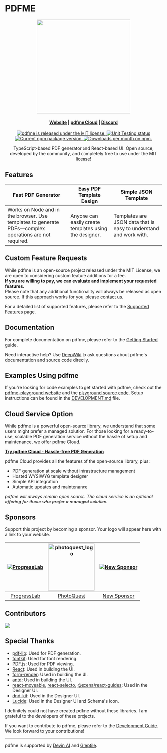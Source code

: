 # PDFME

<p align="center">
  <img src="https://raw.githubusercontent.com/pdfme/pdfme/main/website/static/img/logo.svg" width="300"/>
</p>

<h4 align="center">
  <a href="https://pdfme.com/">Website</a> |
  <a href="https://app.pdfme.com?utm_source=github&utm_content=readme-top">pdfme Cloud</a> |
  <a href="https://discord.gg/xWPTJbmgNV">Discord</a>
</h4>

<p align="center">
  <a href="https://github.com/pdfme/pdfme/blob/master/LICENSE.md">
    <img src="https://img.shields.io/badge/license-MIT-blue.svg" alt="pdfme is released under the MIT license." />
  </a>
  <a href="https://github.com/pdfme/pdfme/actions/workflows/publish-commit.yml">
    <img src="https://github.com/pdfme/pdfme/workflows/Unit%20Testing/badge.svg" alt="Unit Testing status" />
  </a>
  <a href="https://www.npmjs.com/package/@pdfme/generator">
    <img src="https://img.shields.io/npm/v/@pdfme/generator.svg" alt="Current npm package version." />
  </a>
  <a href="https://npmcharts.com/compare/@pdfme/common?minimal=true">
    <img src="https://img.shields.io/npm/dm/@pdfme/common.svg" alt="Downloads per month on npm." />
  </a>
</p>

<p align="center">
  TypeScript-based PDF generator and React-based UI. Open source, developed by the community, and completely free to use under the MIT license!
</p>

## Features

| Fast PDF Generator | Easy PDF Template Design | Simple JSON Template |
| --- | --- | --- |
| Works on Node and in the browser. Use templates to generate PDFs—complex operations are not required. | Anyone can easily create templates using the designer. | Templates are JSON data that is easy to understand and work with. |

## Custom Feature Requests

While pdfme is an open-source project released under the MIT License, we are open to considering custom feature additions for a fee.  
**If you are willing to pay, we can evaluate and implement your requested features.**  
Please note that any additional functionality will always be released as open source. If this approach works for you, please [contact us](https://app.pdfme.com/contact).

For a detailed list of supported features, please refer to the [Supported Features](https://pdfme.com/docs/supported-features) page.


## Documentation

For complete documentation on pdfme, please refer to the [Getting Started](https://pdfme.com/docs/getting-started) guide. 

Need interactive help? Use [DeepWiki](https://deepwiki.com/pdfme/pdfme) to ask questions about pdfme's documentation and source code directly.

## Examples Using pdfme

If you're looking for code examples to get started with pdfme, check out the [pdfme-playground website](https://playground.pdfme.com/) and the [playground source code](https://github.com/pdfme/pdfme/tree/main/playground). Setup instructions can be found in the [DEVELOPMENT.md](DEVELOPMENT.md) file.

## Cloud Service Option

While pdfme is a powerful open-source library, we understand that some users might prefer a managed solution. For those looking for a ready-to-use, scalable PDF generation service without the hassle of setup and maintenance, we offer pdfme Cloud.

**[Try pdfme Cloud - Hassle-free PDF Generation](https://app.pdfme.com?utm_source=github&utm_content=readme-cloud)**

pdfme Cloud provides all the features of the open-source library, plus:

- PDF generation at scale without infrastructure management
- Hosted WYSIWYG template designer
- Simple API integration
- Automatic updates and maintenance

*pdfme will always remain open source. The cloud service is an optional offering for those who prefer a managed solution.*

## Sponsors

Support this project by becoming a sponsor. Your logo will appear here with a link to your website.

| [![ProgressLab](https://avatars.githubusercontent.com/u/103434180?s=120&v=4)](https://github.com/ProgressLabIT) | [<img src="https://github.com/user-attachments/assets/e5b1bbbe-bcc2-41bd-9d04-fcd886e62105" alt="photoquest_logo" width="150">](https://photoquest.wedding/) | [![New Sponsor](https://user-images.githubusercontent.com/10214025/90518111-e74bbb00-e198-11ea-8f88-c9e3c1aa4b5b.png)](https://github.com/sponsors/pdfme) |
| :---: | :---: | :---: |
| [ProgressLab](https://github.com/ProgressLabIT) | [PhotoQuest](https://photoquest.wedding/) | [New Sponsor](https://github.com/sponsors/pdfme) |

## Contributors

<a href="https://github.com/pdfme/pdfme/graphs/contributors">
  <img src="https://contrib.rocks/image?repo=pdfme/pdfme" />
</a>

## Special Thanks

- [pdf-lib](https://pdf-lib.js.org/): Used for PDF generation.
- [fontkit](https://github.com/foliojs/fontkit): Used for font rendering.
- [PDF.js](https://mozilla.github.io/pdf.js/): Used for PDF viewing.
- [React](https://reactjs.org/): Used in building the UI.
- [form-render](https://xrender.fun/form-render): Used in building the UI.
- [antd](https://ant.design/): Used in building the UI.
- [react-moveable](https://daybrush.com/moveable/), [react-selecto](https://github.com/daybrush/selecto), [@scena/react-guides](https://daybrush.com/guides/): Used in the Designer UI.
- [dnd-kit](https://github.com/clauderic/dnd-kit): Used in the Designer UI.
- [Lucide](https://lucide.dev/): Used in the Designer UI and Schema's icon.

I definitely could not have created pdfme without these libraries. I am grateful to the developers of these projects.

If you want to contribute to pdfme, please refer to the [Development Guide](https://pdfme.com/docs/development-guide).  
We look forward to your contributions!

---

pdfme is supported by [Devin AI](https://app.devin.ai/invite/KyOTXVPrlFl2TjcT) and [Greptile](https://app.greptile.com/signup?ref=MzgyNzgtMjQ1MTU=).
